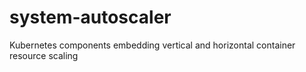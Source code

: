 # system-autoscaler
Kubernetes components embedding vertical and horizontal container resource scaling

